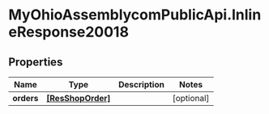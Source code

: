 # MyOhioAssemblycomPublicApi.InlineResponse20018

## Properties
Name | Type | Description | Notes
------------ | ------------- | ------------- | -------------
**orders** | [**[ResShopOrder]**](ResShopOrder.md) |  | [optional] 
